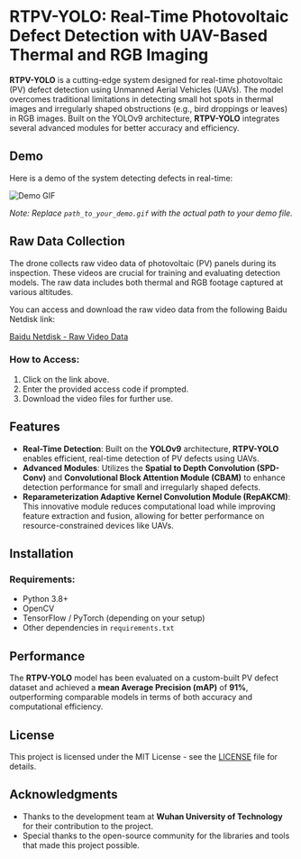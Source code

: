 # RTPV-YOLO: Real-Time Photovoltaic Defect Detection with UAV-Based Thermal and RGB Imaging

**RTPV-YOLO** is a cutting-edge system designed for real-time photovoltaic (PV) defect detection using Unmanned Aerial Vehicles (UAVs). The model overcomes traditional limitations in detecting small hot spots in thermal images and irregularly shaped obstructions (e.g., bird droppings or leaves) in RGB images. Built on the YOLOv9 architecture, **RTPV-YOLO** integrates several advanced modules for better accuracy and efficiency.

## Demo

Here is a demo of the system detecting defects in real-time:

![Demo GIF](example/hotspot-detect.gif)

*Note: Replace `path_to_your_demo.gif` with the actual path to your demo file.*

## Raw Data Collection

The drone collects raw video data of photovoltaic (PV) panels during its inspection. These videos are crucial for training and evaluating detection models. The raw data includes both thermal and RGB footage captured at various altitudes.

You can access and download the raw video data from the following Baidu Netdisk link:

[Baidu Netdisk - Raw Video Data](https://pan.baidu.com/s/your_link_here)

### How to Access:
1. Click on the link above.
2. Enter the provided access code if prompted.
3. Download the video files for further use.

## Features

- **Real-Time Detection**: Built on the **YOLOv9** architecture, **RTPV-YOLO** enables efficient, real-time detection of PV defects using UAVs.
- **Advanced Modules**: Utilizes the **Spatial to Depth Convolution (SPD-Conv)** and **Convolutional Block Attention Module (CBAM)** to enhance detection performance for small and irregularly shaped defects.
- **Reparameterization Adaptive Kernel Convolution Module (RepAKCM)**: This innovative module reduces computational load while improving feature extraction and fusion, allowing for better performance on resource-constrained devices like UAVs.

## Installation

### Requirements:
- Python 3.8+
- OpenCV
- TensorFlow / PyTorch (depending on your setup)
- Other dependencies in `requirements.txt`

## Performance

The **RTPV-YOLO** model has been evaluated on a custom-built PV defect dataset and achieved a **mean Average Precision (mAP)** of **91%**, outperforming comparable models in terms of both accuracy and computational efficiency.

## License

This project is licensed under the MIT License - see the [LICENSE](LICENSE) file for details.

## Acknowledgments

- Thanks to the development team at **Wuhan University of Technology** for their contribution to the project.
- Special thanks to the open-source community for the libraries and tools that made this project possible.
